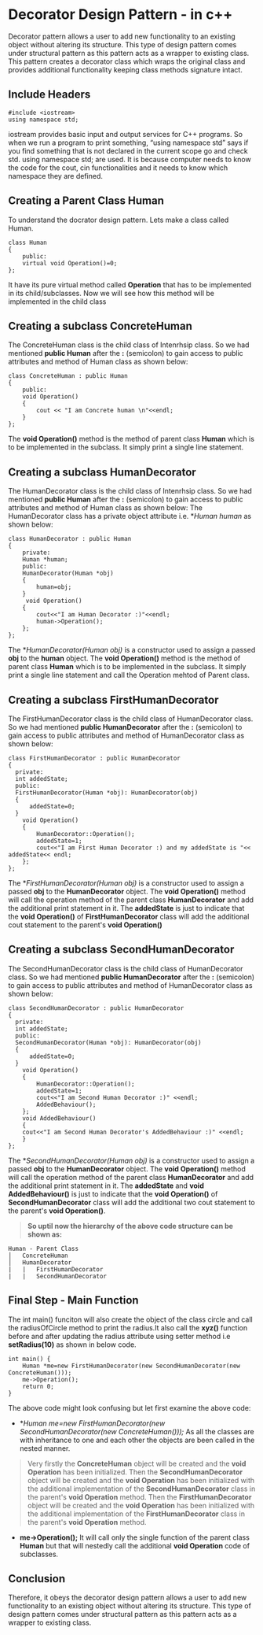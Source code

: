# Decorator Design Pattern - in c++
Decorator pattern allows a user to add new functionality to an existing object without altering its structure. This type of design pattern comes under structural pattern as this pattern acts as a wrapper to existing class.
This pattern creates a decorator class which wraps the original class and provides additional functionality keeping class methods signature intact.

## Include Headers

```
#include <iostream>
using namespace std;
```
 iostream provides basic input and output services for C++ programs. So when we run a program to print something, “using namespace std” says if you find something that is not declared in the current scope go and check std. using namespace std; are used. It is because computer needs to know the code for the cout, cin functionalities and it needs to know which namespace they are defined.

## Creating a Parent Class Human

 To understand the docrator design pattern. Lets make a class called Human.

```
class Human
{
    public:
    virtual void Operation()=0;
};
```
It have its pure virtual method called **Operation** that has to be implemented in its child/subclasses.
Now we will see how this method will be implemented in the child class

## Creating a subclass ConcreteHuman

The ConcreteHuman class is the child class of Intenrhsip class. So we had mentioned **public Human** after the **:** (semicolon) to gain access to public attributes and method of Human class as shown below:

```
class ConcreteHuman : public Human
{
    public:
    void Operation()
    {
        cout << "I am Concrete human \n"<<endl; 
    }
};
```
The **void Operation()** method is the method of parent class **Human** which is to be implemented in the subclass. It simply print a single line statement.

## Creating a subclass HumanDecorator

The HumanDecorator class is the child class of Intenrhsip class. So we had mentioned **public Human** after the **:** (semicolon) to gain access to public attributes and method of Human class as shown below:
The HumanDecorator class has a private object attribute i.e. **Human *human** as shown below: 
```
class HumanDecorator : public Human
{
    private:
    Human *human;
    public:
    HumanDecorator(Human *obj)
    {
        human=obj;
    }
     void Operation()
    {
        cout<<"I am Human Decorator :)"<<endl;
        human->Operation();
    };
};

```
The **HumanDecorator(Human *obj)** is a constructor used to assign a passed **obj** to the **human** object. The **void Operation()** method is the method of parent class **Human** which is to be implemented in the subclass. It simply print a single line statement and call the Operation mehtod of Parent class.

## Creating a subclass FirstHumanDecorator

The FirstHumanDecorator class is the child class of HumanDecorator class. So we had mentioned **public HumanDecorator** after the **:** (semicolon) to gain access to public attributes and method of HumanDecorator class as shown below:

```
class FirstHumanDecorator : public HumanDecorator
{
  private:
  int addedState;
  public:
  FirstHumanDecorator(Human *obj): HumanDecorator(obj)
  {
      addedState=0;
  }
    void Operation()
    {
        HumanDecorator::Operation();
        addedState=1;
        cout<<"I am First Human Decorator :) and my addedState is "<< addedState<< endl;
    };
};
```
The **FirstHumanDecorator(Human *obj)** is a constructor used to assign a passed **obj** to the **HumanDecorator** object. The **void Operation()** method will call the operation method of the parent class **HumanDecorator** and add the additional print statement in it. The **addedState**  is just to indicate that the **void Operation()** of 
**FirstHumanDecorator** class will add the additional cout statement to the parent's **void Operation()**

## Creating a subclass SecondHumanDecorator

The SecondHumanDecorator class is the child class of HumanDecorator class. So we had mentioned **public HumanDecorator** after the **:** (semicolon) to gain access to public attributes and method of HumanDecorator class as shown below:

```
class SecondHumanDecorator : public HumanDecorator
{
  private:
  int addedState;
  public:
  SecondHumanDecorator(Human *obj): HumanDecorator(obj)
  {
      addedState=0;
  }
    void Operation()
    {
        HumanDecorator::Operation();
        addedState=1;
        cout<<"I am Second Human Decorator :)" <<endl;
        AddedBehaviour();
    };
    void AddedBehaviour()
    {
    cout<<"I am Second Human Decorator's AddedBehaviour :)" <<endl;
    }
};
```
The **SecondHumanDecorator(Human *obj)** is a constructor used to assign a passed **obj** to the **HumanDecorator** object. The **void Operation()** method will call the operation method of the parent class **HumanDecorator** and add the additional print statement in it. The **addedState** and **void AddedBehaviour()** is just to indicate that the **void Operation()** of **SecondHumanDecorator** class will add the additional two cout statement to the parent's **void Operation()**.


> **So uptil now the hierarchy of the above code structure can be shown as:**

```
Human - Parent Class
│   ConcreteHuman 
│   HumanDecorator    
|   |   FirstHumanDecorator
|   |   SecondHumanDecorator

```

## Final Step - Main Function

The int main() funciton will also create the object of the class circle and call the radiusOfCircle method to print the radius.It also call the **xyz()** function before and after updating the radius attribute using setter method i.e **setRadius(10)** as shown in below code.

```
int main() {
    Human *me=new FirstHumanDecorator(new SecondHumanDecorator(new ConcreteHuman()));
    me->Operation();
    return 0;
}
```
The above code might look confusing but let first examine the above code:

* **Human *me=new FirstHumanDecorator(new SecondHumanDecorator(new ConcreteHuman()));** As all the classes are with inheritance to one and each other the objects are been called in the nested manner.
>Very firstly the **ConcreteHuman** object will be created and the **void Operation** has been initialized.
>Then the **SecondHumanDecorator** object will be created and the **void Operation** has been initialized with the additional implementation of the **SecondHumanDecorator** class in the parent's **void Operation** method.
>Then the **FirstHumanDecorator** object will be created and the **void Operation** has been initialized with the additional implementation of the **FirstHumanDecorator** class in the parent's **void Operation** method.
* **me->Operation();** It will call only the single function of the parent class **Human** but that will nestedly call the additional **void Operation** code of subclasses.

## Conclusion

Therefore, it obeys the decorator design pattern allows a user to add new functionality to an existing object without altering its structure. This type of design pattern comes under structural pattern as this pattern acts as a wrapper to existing class.


